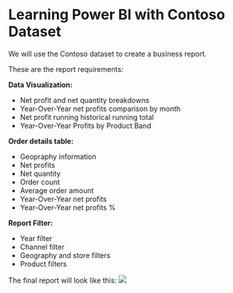 # Learning Power BI with Contoso Dataset

We will use the Contoso dataset to create a business report.

These are the report requirements:

**Data Visualization:**
* Net profit and net quantity breakdowns
* Year-Over-Year net profits comparison by month
* Net profit running historical running total
* Year-Over-Year Profits by Product Band

**Order details table:**
* Geopraphy information
* Net profits
* Net quantity
* Order count
* Average order amount
* Year-Over-Year net profits
* Year-Over-Year net profits %

**Report Filter:**
* Year filter
* Channel filter
* Geography and store filters
* Product filters

The final report will look like this:
![](Power%20BI%20with%20Contoso%20Dataset/FinalReport.jpg)

